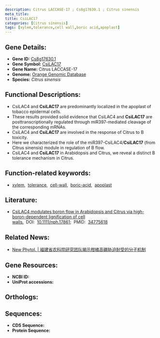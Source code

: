 ```yaml
---
description: Citrus LACCASE-17 ; Cs8g17630.1 ; Citrus sinensis
meta_title:
title: CsiLAC17
categories: [Citrus sinensis]
tags: [xylem,tolerance,cell wall,boric acid,apoplast]
---
```


## Gene Details:
- **Gene ID:** [Cs8g17630.1]()
- **Gene Symbol:** <u>CsiLAC17</u>
- **Gene Name:** Citrus LACCASE-17
- **Genome:** [Orange Genomic Database](http://citrus.hzau.edu.cn/orange)
- **Species:** *Citrus sinensis*

## Functional Descriptions:
   - CsiLAC4 and **CsiLAC17** are predominantly localized in the apoplast of tobacco epidermal cells.
   - These results provided solid evidence that CsiLAC4 and **CsiLAC17** are posttranscriptionally regulated through miR397-mediated cleavage of the corresponding mRNAs.
   - CsiLAC4 and **CsiLAC17** are involved in the response of Citrus to B toxicity.
   - Here we characterized the role of the miR397-CsiLAC4/**CsiLAC17** (from Citrus sinensis) module in regulation of B flow.
   - CsiLAC4 and **CsiLAC17** in Arabidopsis and Citrus, we reveal a distinct B tolerance mechanism in Citrus.

## Function-related keywords:
   - [xylem](/tags/xylem/),&nbsp;&nbsp;[tolerance](/tags/tolerance/),&nbsp;&nbsp;[cell-wall](/tags/cell-wall/),&nbsp;&nbsp;[boric-acid](/tags/boric-acid/),&nbsp;&nbsp;[apoplast](/tags/apoplast/)

## Literature:
   - [CsiLAC4 modulates boron flow in Arabidopsis and Citrus via high-boron-dependent lignification of cell walls.](https://doi.org/10.1111/nph.17861)&nbsp;&nbsp;DOI:&nbsp;&nbsp;[10.1111/nph.17861](https://doi.org/10.1111/nph.17861);&nbsp;&nbsp;PMID:&nbsp;&nbsp;[34775618](https://pubmed.ncbi.nlm.nih.gov/34775618/)

## Related News:
   - [New Phytol. | 福建省农科院研究团队揭示柑橘高硼胁迫耐受的分子机制](https://mp.weixin.qq.com/s?__biz=MzU3ODY3MDM0NA==&mid=2247513239&idx=2&sn=c3ae58a016d206ce128eb40f4959222b&chksm=fd732ef0ca04a7e68aa46702cb2b9d327c47514393c739806017cd7233b21225259a97e48a23&scene=27#wechat_redirect)

## Gene Resources:
- **NCBI ID:**  [](https://www.ncbi.nlm.nih.gov/gene/?term=)
- **UniProt accessions:**  [](https://www.uniprot.org/uniprotkb//entry)

## Orthologs:

## Sequences:
- **CDS Sequence:**
- **Protein Sequence:**
